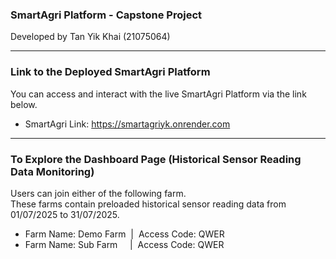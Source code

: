 ### SmartAgri Platform - Capstone Project
Developed by Tan Yik Khai (21075064)

---

### Link to the Deployed SmartAgri Platform
You can access and interact with the live SmartAgri Platform via the link below.
- SmartAgri Link: https://smartagriyk.onrender.com

---

### To Explore the Dashboard Page (Historical Sensor Reading Data Monitoring)
Users can join either of the following farm.  
These farms contain preloaded historical sensor reading data from 01/07/2025 to 31/07/2025.
- Farm Name: Demo Farm&nbsp; | &nbsp;Access Code: QWER
- Farm Name: Sub Farm&nbsp;&nbsp;&nbsp;&nbsp; | &nbsp;Access Code: QWER
